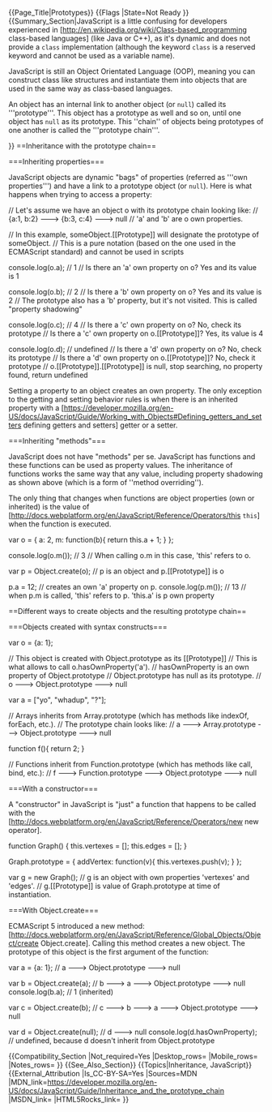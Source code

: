 {{Page_Title|Prototypes}}
{{Flags
|State=Not Ready
}}
{{Summary_Section|JavaScript is a little confusing for developers experienced in [http://en.wikipedia.org/wiki/Class-based_programming class-based languages] (like Java or C++), as it's dynamic and does not provide a <code>class</code> implementation (although the keyword <code>class</code> is a reserved keyword and cannot be used as a variable name).

JavaScript is still an Object Orientated Language (OOP), meaning you can construct class like structures and instantiate them into objects that are used in the same way as class-based languages.

An object has an internal link to another object (or <code>null</code>) called its '''prototype'''. This object has a prototype as well and so on, until one object has <code>null</code> as its prototype. This ''chain'' of objects being prototypes of one another is called the '''prototype chain'''.

}}
==Inheritance with the prototype chain==

===Inheriting properties===

JavaScript objects are dynamic "bags" of properties (referred as '''own properties''') and have a link to a prototype object (or <code>null</code>). Here is what happens when trying to access a property:

 <nowiki>// Let's assume we have an object o with its prototype chain looking like:
 // {a:1, b:2} ---> {b:3, c:4} ---> null
 // 'a' and 'b' are o own properties.
 
 // In this example, someObject.[[Prototype]] will designate the prototype of someObject.
 // This is a pure notation (based on the one used in the ECMAScript standard) and cannot be used in scripts
 
 console.log(o.a); // 1
 // Is there an 'a' own property on o? Yes and its value is 1
 
 console.log(o.b); // 2
 // Is there a 'b' own property on o? Yes and its value is 2
 // The prototype also has a 'b' property, but it's not visited. This is called "property shadowing"
 
 console.log(o.c); // 4
 // Is there a 'c' own property on o? No, check its prototype
 // Is there a 'c' own property on o.[[Prototype]]? Yes, its value is 4
 
 console.log(o.d); // undefined
 // Is there a 'd' own property on o? No, check its prototype
 // Is there a 'd' own property on o.[[Prototype]]? No, check it prototype
 // o.[[Prototype]].[[Prototype]] is null, stop searching, no property found, return undefined
 </nowiki>

Setting a property to an object creates an own property. The only exception to the getting and setting behavior rules is when there is an inherited property with a [https://developer.mozilla.org/en-US/docs/JavaScript/Guide/Working_with_Objects#Defining_getters_and_setters defining getters and setters] getter or a setter.

===Inheriting "methods"===

JavaScript does not have "methods" per se. JavaScript has functions and these functions can be used as property values. The inheritance of functions works the same way that any value, including property shadowing as shown above (which is a form of ''method overriding'').

The only thing that changes when functions are object properties (own or inherited) is the value of [http://docs.webplatform.org/en/JavaScript/Reference/Operators/this <code>this</code>] when the function is executed.

 <nowiki>var o = {
   a: 2,
   m: function(b){
     return this.a + 1;
   }
 };
 
 console.log(o.m()); // 3
 // When calling o.m in this case, 'this' refers to o.
 
 var p = Object.create(o);
 // p is an object and p.[[Prototype]] is o
 
 p.a = 12; // creates an own 'a' property on p.
 console.log(p.m()); // 13
 // when p.m is called, 'this' refers to p. 'this.a' is p own property
 </nowiki>

==Different ways to create objects and the resulting prototype chain==

===Objects created with syntax constructs===

 <nowiki>var o = {a: 1};
 
 // This object is created with Object.prototype as its [[Prototype]]
 // This is what allows to call o.hasOwnProperty('a').
 // hasOwnProperty is an own property of Object.prototype
 // Object.prototype has null as its prototype.
 // o ---> Object.prototype ---> null
 
 var a = ["yo", "whadup", "?"];
 
 // Arrays inherits from Array.prototype (which has methods like indexOf, forEach, etc.).
 // The prototype chain looks like:
 // a ---> Array.prototype ---> Object.prototype ---> null
 
 function f(){
   return 2;
 }
 
 // Functions inherit from Function.prototype (which has methods like call, bind, etc.):
 // f ---> Function.prototype ---> Object.prototype ---> null
 </nowiki>

===With a constructor===

A "constructor" in JavaScript is "just" a function that happens to be called with the [http://docs.webplatform.org/en/JavaScript/Reference/Operators/new new operator].

 <nowiki>function Graph() {
   this.vertexes = [];
   this.edges = [];
 }
 
 Graph.prototype = {
   addVertex: function(v){
     this.vertexes.push(v);
   }
 };
 
 var g = new Graph();
 // g is an object with own properties 'vertexes' and 'edges'.
 // g.[[Prototype]] is value of Graph.prototype at time of instantiation.
 </nowiki>

===With Object.create===

ECMAScript 5 introduced a new method: [http://docs.webplatform.org/en/JavaScript/Reference/Global_Objects/Object/create Object.create]. Calling this method creates a new object. The prototype of this object is the first argument of the function:

 var a = {a: 1}; 
 // a ---> Object.prototype ---> null
 
 var b = Object.create(a);
 // b ---> a ---> Object.prototype ---> null
 console.log(b.a); // 1 (inherited)
 
 var c = Object.create(b);
 // c ---> b ---> a ---> Object.prototype ---> null
 
 var d = Object.create(null);
 // d ---> null
 console.log(d.hasOwnProperty); // undefined, because d doesn't inherit from Object.prototype

{{Compatibility_Section
|Not_required=Yes
|Desktop_rows=
|Mobile_rows=
|Notes_rows=
}}
{{See_Also_Section}}
{{Topics|Inheritance, JavaScript}}
{{External_Attribution
|Is_CC-BY-SA=Yes
|Sources=MDN
|MDN_link=https://developer.mozilla.org/en-US/docs/JavaScript/Guide/Inheritance_and_the_prototype_chain
|MSDN_link=
|HTML5Rocks_link=
}}